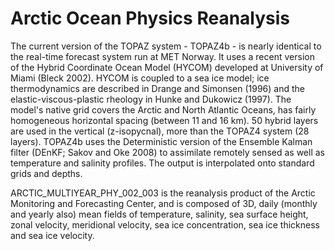 # Arctic Ocean Physics Reanalysis

The current version of the TOPAZ system - TOPAZ4b - is nearly identical to the real-time forecast system run at MET Norway. It uses a recent version of the Hybrid Coordinate Ocean Model (HYCOM) developed at University of Miami (Bleck 2002). HYCOM is coupled to a sea ice model; ice thermodynamics are described in Drange and Simonsen (1996) and the elastic-viscous-plastic rheology in Hunke and Dukowicz (1997). The model's native grid covers the Arctic and North Atlantic Oceans, has fairly homogeneous horizontal spacing (between 11 and 16 km). 50 hybrid layers are used in the vertical (z-isopycnal), more than the TOPAZ4 system (28 layers). TOPAZ4b uses the Deterministic version of the Ensemble Kalman filter (DEnKF; Sakov and Oke 2008) to assimilate remotely sensed as well as temperature and salinity profiles. The output is interpolated onto standard grids and depths.

ARCTIC_MULTIYEAR_PHY_002_003 is the reanalysis product of the Arctic Monitoring and Forecasting
Center, and is composed of 3D, daily (monthly and yearly also) mean fields of temperature, salinity, sea
surface height, zonal velocity, meridional velocity, sea ice concentration, sea ice thickness and sea ice
velocity. 
